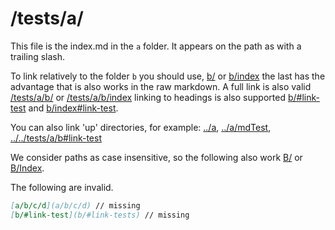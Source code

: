# /tests/a/

This file is the index.md in the `a` folder. It appears on the path as with a trailing slash.

To link relatively to the folder `b` you should use, [b/](b/) or [b/index](b/index) the last has the advantage that is also works in the raw markdown. A full link is also valid [/tests/a/b/](/tests/a/b/) or [/tests/a/b/index](/tests/a/b/index) linking to headings is also supported [b/#link-test](b/#link-test) and [b/index#link-test](b/index#link-test). 

You can also link 'up' directories, for example: [../a](../a), [../a/mdTest](../../tests/mdTest), [../../tests/a/b#link-test](../../tests/a/b#link-test)

We consider paths as case insensitive, so the following also work [B/](B/) or [B/Index](B/Index).

The following are invalid.

```markdown
[a/b/c/d](a/b/c/d) // missing
[b/#link-test](b/#link-tests) // missing
```
